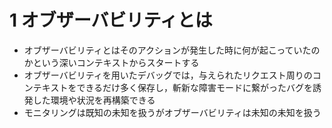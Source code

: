 # 1 オブザーバビリティとは

- オブザーバビリティとはそのアクションが発生した時に何が起こっていたのかという深いコンテキストからスタートする
- オブザーバビリティを用いたデバッグでは，与えられたリクエスト周りのコンテキストをできるだけ多く保存し，斬新な障害モードに繋がったバグを誘発した環境や状況を再構築できる
- モニタリングは既知の未知を扱うがオブザーバビリティは未知の未知を扱う
